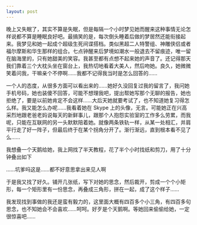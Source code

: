 ```yaml
---
layout: post
---
```


晚上又失眠了，其实不算是失眠，但是每隔一个小时梦见她而醒来这种事情无论怎样说都不算是睡眠良好吧。最搞笑的是，每次倒头睡着后做的梦居然还能衔接起来。我梦见和她一起成个超级生死间谍搭档。类似黑超二人特警组、神雕侠侣或者福尔摩斯和华生那样的组合。七点钟醒来后梦境如潮水一般退去不留痕迹，唯一留在脑海里的，只有她甜美的笑容。我甚至都有点想不起来她的声音了。还记得那天我们靠着三个大枕头坐在窗台上，我热切地看着大美人，然后吻她。良久，她微微笑着问我，干嘛亲个不停啊……我都不记得我当时是怎么回答的……

一个人的态度，从很多方面可以看出来的……她好久没回复过我的留言了，我问她手机号码，她也装傻不回答，可能不想理我吧，提出帮她写那个无聊的报告，她也拒绝了，要是以前她肯定不会这样……大后天她就要考试了，也不知道她复习得怎么样。我又能怎么办呢……我看着她在 Skype 上的头像，无言。可能她正在兴高采烈地跟老爸老妈说每天的新鲜事儿，跟那个人抱怨实验室的工作多么劳累，而我呢，只能在互联网的另一头默默陪着她。就像两条铁轨一样，从某一处相汇，并肩平行走了好一阵子，但最后终于在某个拐角分开了。渐行渐远，直到根本看不见了么……

我想叠一个天鹅给她，我上网找了半天教程，花了半个小时找纸和剪刀，用了十分钟叠出如下

……坑爹吗这是……都不好意思拿出来见人啊

于是我又找了好久。铺开几张纸，写下对她的思念，然后裁开，剪成一个个小矩形，每一个矩形里有一份思念，再叠成三角形，拼在一起，成了这个样子……

我发现找到事做的我还是蛮有毅力的，这里面大概有四百多个小三角，有四百多句思念，也不知她会不会喜欢……呵呵。好歹是个天鹅啊。等她回来偷偷给她，一定很惊喜吧……
